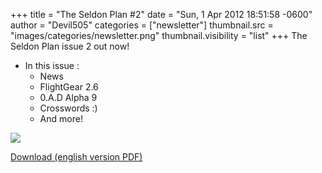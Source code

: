 +++
title = "The Seldon Plan #2"
date = "Sun, 1 Apr 2012 18:51:58 -0600"
author = "Devil505"
categories = ["newsletter"]
thumbnail.src = "images/categories/newsletter.png"
thumbnail.visibility = "list"
+++
The Seldon Plan issue 2 out now!  

* In this issue :
	+ News
	+ FlightGear 2.6
	+ 0.A.D Alpha 9
	+ Crosswords :)
	+ And more!

  


![](http://ftp.frugalware.org/pub/other/theseldonplan/preview02.png)
  

[Download (english version PDF)](http://ftp.frugalware.org/pub/other/theseldonplan/theseldonplan_02.pdf)  
